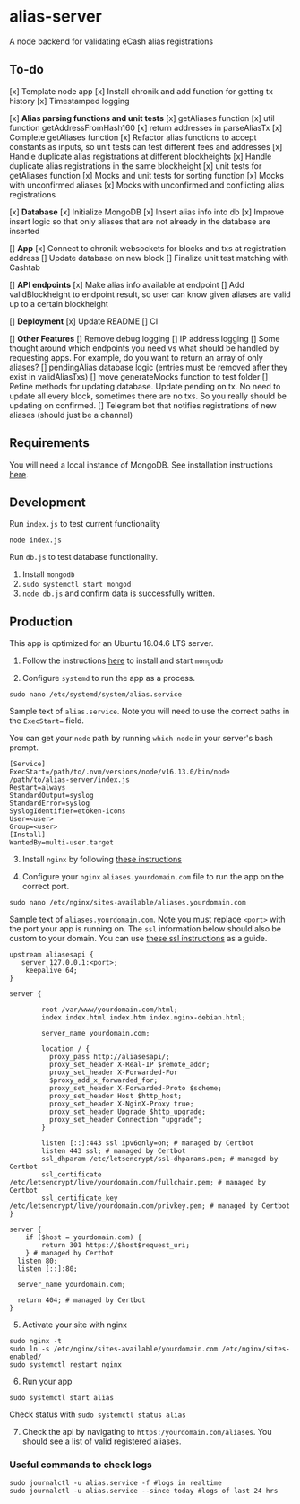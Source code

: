 # alias-server

A node backend for validating eCash alias registrations

## To-do

[x] Template node app
[x] Install chronik and add function for getting tx history
[x] Timestamped logging

[x] **Alias parsing functions and unit tests**
[x] getAliases function
[x] util function getAddressFromHash160
[x] return addresses in parseAliasTx
[x] Complete getAliases function
[x] Refactor alias functions to accept constants as inputs, so unit tests can test different fees and addresses
[x] Handle duplicate alias registrations at different blockheights
[x] Handle duplicate alias registrations in the same blockheight
[x] unit tests for getAliases function
[x] Mocks and unit tests for sorting function
[x] Mocks with unconfirmed aliases
[x] Mocks with unconfirmed and conflicting alias registrations

[x] **Database**
[x] Initialize MongoDB
[x] Insert alias info into db
[x] Improve insert logic so that only aliases that are not already in the database are inserted

[] **App**
[x] Connect to chronik websockets for blocks and txs at registration address
[] Update database on new block
[] Finalize unit test matching with Cashtab

[] **API endpoints**
[x] Make alias info available at endpoint
[] Add validBlockheight to endpoint result, so user can know given aliases are valid up to a certain blockheight

[] **Deployment**
[x] Update README
[] CI

[] **Other Features**
[] Remove debug logging
[] IP address logging
[] Some thought around which endpoints you need vs what should be handled by requesting apps. For example, do you want to return an array of only aliases?
[] pendingAlias database logic (entries must be removed after they exist in validAliasTxs)
[] move generateMocks function to test folder
[] Refine methods for updating database. Update pending on tx. No need to update all every block, sometimes there are no txs. So you really should be updating on confirmed.
[] Telegram bot that notifies registrations of new aliases (should just be a channel)

## Requirements

You will need a local instance of MongoDB. See installation instructions [here](https://www.mongodb.com/docs/manual/tutorial/install-mongodb-on-ubuntu/).

## Development

Run `index.js` to test current functionality

`node index.js`

Run `db.js` to test database functionality.

1. Install `mongodb`
2. `sudo systemctl start mongod`
3. `node db.js` and confirm data is successfully written.

## Production

This app is optimized for an Ubuntu 18.04.6 LTS server.

1. Follow the instructions [here](https://www.digitalocean.com/community/tutorials/how-to-install-mongodb-on-ubuntu-18-04-source) to install and start `mongodb`

2. Configure `systemd` to run the app as a process.

```
sudo nano /etc/systemd/system/alias.service
```

Sample text of `alias.service`. Note you will need to use the correct paths in the `ExecStart=` field.

You can get your `node` path by running `which node` in your server's bash prompt.

```
[Service]
ExecStart=/path/to/.nvm/versions/node/v16.13.0/bin/node /path/to/alias-server/index.js
Restart=always
StandardOutput=syslog
StandardError=syslog
SyslogIdentifier=etoken-icons
User=<user>
Group=<user>
[Install]
WantedBy=multi-user.target
```

3. Install `nginx` by following [these instructions](https://www.digitalocean.com/community/tutorials/how-to-install-nginx-on-ubuntu-18-04-quickstart)

4. Configure your `nginx` `aliases.yourdomain.com` file to run the app on the correct port.

```
sudo nano /etc/nginx/sites-available/aliases.yourdomain.com
```

Sample text of `aliases.yourdomain.com`. Note you must replace `<port>` with the port your app is running on. The `ssl` information below should also be custom to your domain. You can use [these ssl instructions](https://www.digitalocean.com/community/tutorials/how-to-secure-nginx-with-let-s-encrypt-on-ubuntu-18-04) as a guide.

```
upstream aliasesapi {
   server 127.0.0.1:<port>;
    keepalive 64;
}

server {

        root /var/www/yourdomain.com/html;
        index index.html index.htm index.nginx-debian.html;

        server_name yourdomain.com;

        location / {
          proxy_pass http://aliasesapi/;
          proxy_set_header X-Real-IP $remote_addr;
          proxy_set_header X-Forwarded-For
          $proxy_add_x_forwarded_for;
          proxy_set_header X-Forwarded-Proto $scheme;
          proxy_set_header Host $http_host;
          proxy_set_header X-NginX-Proxy true;
          proxy_set_header Upgrade $http_upgrade;
          proxy_set_header Connection "upgrade";
        }

        listen [::]:443 ssl ipv6only=on; # managed by Certbot
        listen 443 ssl; # managed by Certbot
        ssl_dhparam /etc/letsencrypt/ssl-dhparams.pem; # managed by Certbot
        ssl_certificate /etc/letsencrypt/live/yourdomain.com/fullchain.pem; # managed by Certbot
        ssl_certificate_key /etc/letsencrypt/live/yourdomain.com/privkey.pem; # managed by Certbot
}

server {
    if ($host = yourdomain.com) {
        return 301 https://$host$request_uri;
    } # managed by Certbot
  listen 80;
  listen [::]:80;

  server_name yourdomain.com;

  return 404; # managed by Certbot
}
```

5. Activate your site with nginx

```
sudo nginx -t
sudo ln -s /etc/nginx/sites-available/yourdomain.com /etc/nginx/sites-enabled/
sudo systemctl restart nginx
```

6. Run your app

```
sudo systemctl start alias
```

Check status with `sudo systemctl status alias`

7. Check the api by navigating to `https:/yourdomain.com/aliases`. You should see a list of valid registered aliases.

### Useful commands to check logs

```
sudo journalctl -u alias.service -f #logs in realtime
sudo journalctl -u alias.service --since today #logs of last 24 hrs
```
